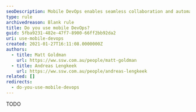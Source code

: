 ```yaml
---
seoDescription: Mobile DevOps enables seamless collaboration and automation, accelerating mobile application development and delivery to improve user experiences.
type: rule
archivedreason: Blank rule
title: Do you use mobile DevOps?
guid: 5fba9231-482e-47f7-8900-66ff2bb92da2
uri: use-mobile-devops
created: 2021-01-27T16:11:08.0000000Z
authors:
  - title: Matt Goldman
    url: https://ww.ssw.com.au/people/matt-goldman
  - title: Andreas Lengkeek
    url: https://ww.ssw.com.au/people/andreas-lengkeek
related: []
redirects:
  - do-you-use-mobile-devops
---
```


TODO

<!--endintro-->
